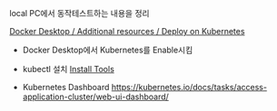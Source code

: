 local PC에서 동작테스트하는 내용을 정리

[Docker Desktop / Additional resources / Deploy on Kubernetes](https://docs.docker.com/desktop/kubernetes/)


 * Docker Desktop에서 Kubernetes를 Enable시킴
 * kubectl 설치
   [Install Tools](https://kubernetes.io/docs/tasks/tools/)

 * Kubernetes Dashboard
   https://kubernetes.io/docs/tasks/access-application-cluster/web-ui-dashboard/
